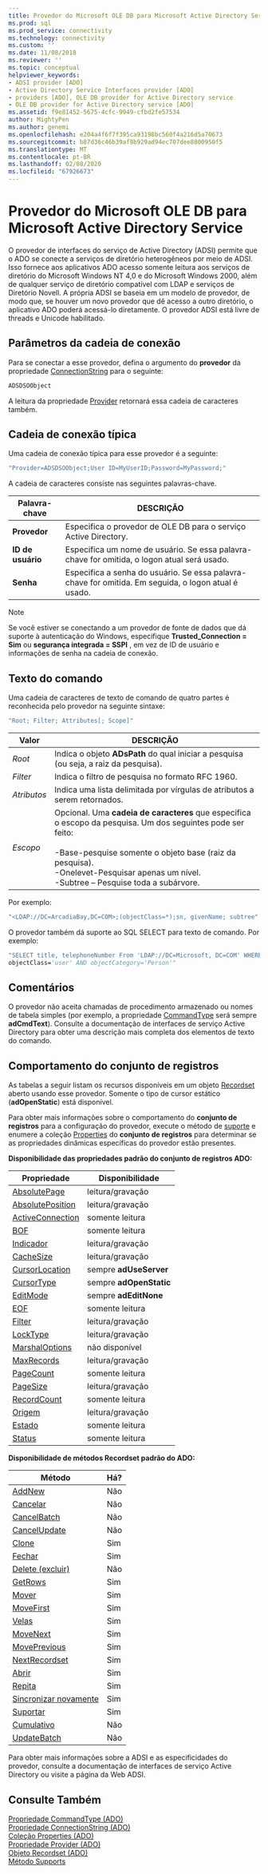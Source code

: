 ```yaml
---
title: Provedor do Microsoft OLE DB para Microsoft Active Directory Service | Microsoft Docs
ms.prod: sql
ms.prod_service: connectivity
ms.technology: connectivity
ms.custom: ''
ms.date: 11/08/2018
ms.reviewer: ''
ms.topic: conceptual
helpviewer_keywords:
- ADSI provider [ADO]
- Active Directory Service Interfaces provider [ADO]
- providers [ADO], OLE DB provider for Active Directory service
- OLE DB provider for Active Directory service [ADO]
ms.assetid: f9e81452-5675-4cfc-9949-cfbd2fe57534
author: MightyPen
ms.author: genemi
ms.openlocfilehash: e204a4f6f7f395ca93198bc560f4a216d5a70673
ms.sourcegitcommit: b87d36c46b39af8b929ad94ec707dee8800950f5
ms.translationtype: MT
ms.contentlocale: pt-BR
ms.lasthandoff: 02/08/2020
ms.locfileid: "67926673"
---
```

# <a name="microsoft-ole-db-provider-for-microsoft-active-directory-service"></a>Provedor do Microsoft OLE DB para Microsoft Active Directory Service
O provedor de interfaces do serviço de Active Directory (ADSI) permite que o ADO se conecte a serviços de diretório heterogêneos por meio de ADSI. Isso fornece aos aplicativos ADO acesso somente leitura aos serviços de diretório do Microsoft Windows NT 4,0 e do Microsoft Windows 2000, além de qualquer serviço de diretório compatível com LDAP e serviços de Diretório Novell. A própria ADSI se baseia em um modelo de provedor, de modo que, se houver um novo provedor que dê acesso a outro diretório, o aplicativo ADO poderá acessá-lo diretamente. O provedor ADSI está livre de threads e Unicode habilitado.  
  
## <a name="connection-string-parameters"></a>Parâmetros da cadeia de conexão  
 Para se conectar a esse provedor, defina o argumento do **provedor** da propriedade [ConnectionString](../../../ado/reference/ado-api/connectionstring-property-ado.md) para o seguinte:  
  
```vb
ADSDSOObject  
```  
  
 A leitura da propriedade [Provider](../../../ado/reference/ado-api/provider-property-ado.md) retornará essa cadeia de caracteres também.  
  
## <a name="typical-connection-string"></a>Cadeia de conexão típica  
 Uma cadeia de conexão típica para esse provedor é a seguinte:  
  
```vb
"Provider=ADSDSOObject;User ID=MyUserID;Password=MyPassword;"  
```  
  
 A cadeia de caracteres consiste nas seguintes palavras-chave.  
  
|Palavra-chave|DESCRIÇÃO|  
|-------------|-----------------|  
|**Provedor**|Especifica o provedor de OLE DB para o serviço Active Directory.|  
|**ID de usuário**|Especifica um nome de usuário. Se essa palavra-chave for omitida, o logon atual será usado.|  
|**Senha**|Especifica a senha do usuário. Se essa palavra-chave for omitida. Em seguida, o logon atual é usado.|  
  
> [!NOTE]
>  Se você estiver se conectando a um provedor de fonte de dados que dá suporte à autenticação do Windows, especifique **Trusted_Connection = Sim** ou **segurança integrada = SSPI** , em vez de ID de usuário e informações de senha na cadeia de conexão.  
  
## <a name="command-text"></a>Texto do comando  
 Uma cadeia de caracteres de texto de comando de quatro partes é reconhecida pelo provedor na seguinte sintaxe:  
  
```vb
"Root; Filter; Attributes[; Scope]"  
```  
  
|Valor|DESCRIÇÃO|  
|-----------|-----------------|  
|*Root*|Indica o objeto **ADsPath** do qual iniciar a pesquisa (ou seja, a raiz da pesquisa).|  
|*Filter*|Indica o filtro de pesquisa no formato RFC 1960.|  
|*Atributos*|Indica uma lista delimitada por vírgulas de atributos a serem retornados.|  
|*Escopo*|Opcional. Uma **cadeia de caracteres** que especifica o escopo da pesquisa. Um dos seguintes pode ser feito:<br /><br /> -Base-pesquise somente o objeto base (raiz da pesquisa).<br />-Onelevet-Pesquisar apenas um nível.<br />-Subtree – Pesquise toda a subárvore.|  
  
 Por exemplo:  
  
```vb
"<LDAP://DC=ArcadiaBay,DC=COM>;(objectClass=*);sn, givenName; subtree"  
```  
  
 O provedor também dá suporte ao SQL SELECT para texto de comando. Por exemplo:  
  
```vb
"SELECT title, telephoneNumber From 'LDAP://DC=Microsoft, DC=COM' WHERE   
objectClass='user' AND objectCategory='Person'"  
```  
  
## <a name="remarks"></a>Comentários  
 O provedor não aceita chamadas de procedimento armazenado ou nomes de tabela simples (por exemplo, a propriedade [CommandType](../../../ado/reference/ado-api/commandtype-property-ado.md) será sempre **adCmdText**). Consulte a documentação de interfaces de serviço Active Directory para obter uma descrição mais completa dos elementos de texto do comando.  
  
## <a name="recordset-behavior"></a>Comportamento do conjunto de registros  
 As tabelas a seguir listam os recursos disponíveis em um objeto [Recordset](../../../ado/reference/ado-api/recordset-object-ado.md) aberto usando esse provedor. Somente o tipo de cursor estático (**adOpenStatic**) está disponível.  
  
 Para obter mais informações sobre o comportamento do **conjunto de registros** para a configuração do provedor, execute o método de [suporte](../../../ado/reference/ado-api/supports-method.md) e enumere a coleção [Properties](../../../ado/reference/ado-api/properties-collection-ado.md) do **conjunto de registros** para determinar se as propriedades dinâmicas específicas do provedor estão presentes.  
  
 **Disponibilidade das propriedades padrão do conjunto de registros ADO:**  
  
|Propriedade|Disponibilidade|  
|--------------|------------------|  
|[AbsolutePage](../../../ado/reference/ado-api/absolutepage-property-ado.md)|leitura/gravação|  
|[AbsolutePosition](../../../ado/reference/ado-api/absoluteposition-property-ado.md)|leitura/gravação|  
|[ActiveConnection](../../../ado/reference/ado-api/activeconnection-property-ado.md)|somente leitura|  
|[BOF](../../../ado/reference/ado-api/bof-eof-properties-ado.md)|somente leitura|  
|[Indicador](../../../ado/reference/ado-api/bookmark-property-ado.md)|leitura/gravação|  
|[CacheSize](../../../ado/reference/ado-api/cachesize-property-ado.md)|leitura/gravação|  
|[CursorLocation](../../../ado/reference/ado-api/cursorlocation-property-ado.md)|sempre **adUseServer**|  
|[CursorType](../../../ado/reference/ado-api/cursortype-property-ado.md)|sempre **adOpenStatic**|  
|[EditMode](../../../ado/reference/ado-api/editmode-property.md)|sempre **adEditNone**|  
|[EOF](../../../ado/reference/ado-api/bof-eof-properties-ado.md)|somente leitura|  
|[Filter](../../../ado/reference/ado-api/filter-property.md)|leitura/gravação|  
|[LockType](../../../ado/reference/ado-api/locktype-property-ado.md)|leitura/gravação|  
|[MarshalOptions](../../../ado/reference/ado-api/marshaloptions-property-ado.md)|não disponível|  
|[MaxRecords](../../../ado/reference/ado-api/maxrecords-property-ado.md)|leitura/gravação|  
|[PageCount](../../../ado/reference/ado-api/pagecount-property-ado.md)|somente leitura|  
|[PageSize](../../../ado/reference/ado-api/pagesize-property-ado.md)|leitura/gravação|  
|[RecordCount](../../../ado/reference/ado-api/recordcount-property-ado.md)|somente leitura|  
|[Origem](../../../ado/reference/ado-api/source-property-ado-recordset.md)|leitura/gravação|  
|[Estado](../../../ado/reference/ado-api/state-property-ado.md)|somente leitura|  
|[Status](../../../ado/reference/ado-api/status-property-ado-recordset.md)|somente leitura|  
  
 **Disponibilidade de métodos Recordset padrão do ADO:**  
  
|Método|Há?|  
|------------|----------------|  
|[AddNew](../../../ado/reference/ado-api/addnew-method-ado.md)|Não|  
|[Cancelar](../../../ado/reference/ado-api/cancel-method-ado.md)|Não|  
|[CancelBatch](../../../ado/reference/ado-api/cancelbatch-method-ado.md)|Não|  
|[CancelUpdate](../../../ado/reference/ado-api/cancelupdate-method-ado.md)|Não|  
|[Clone](../../../ado/reference/ado-api/clone-method-ado.md)|Sim|  
|[Fechar](../../../ado/reference/ado-api/close-method-ado.md)|Sim|  
|[Delete (excluir)](../../../ado/reference/ado-api/delete-method-ado-recordset.md)|Não|  
|[GetRows](../../../ado/reference/ado-api/getrows-method-ado.md)|Sim|  
|[Mover](../../../ado/reference/ado-api/move-method-ado.md)|Sim|  
|[MoveFirst](../../../ado/reference/ado-api/movefirst-movelast-movenext-and-moveprevious-methods-ado.md)|Sim|  
|[Velas](../../../ado/reference/ado-api/movefirst-movelast-movenext-and-moveprevious-methods-ado.md)|Sim|  
|[MoveNext](../../../ado/reference/ado-api/movefirst-movelast-movenext-and-moveprevious-methods-ado.md)|Sim|  
|[MovePrevious](../../../ado/reference/ado-api/movefirst-movelast-movenext-and-moveprevious-methods-ado.md)|Sim|  
|[NextRecordset](../../../ado/reference/ado-api/nextrecordset-method-ado.md)|Sim|  
|[Abrir](../../../ado/reference/ado-api/open-method-ado-recordset.md)|Sim|  
|[Repita](../../../ado/reference/ado-api/requery-method.md)|Sim|  
|[Sincronizar novamente](../../../ado/reference/ado-api/resync-method.md)|Sim|  
|[Suportar](../../../ado/reference/ado-api/supports-method.md)|Sim|  
|[Cumulativo](../../../ado/reference/ado-api/update-method.md)|Não|  
|[UpdateBatch](../../../ado/reference/ado-api/updatebatch-method.md)|Não|  
  
 Para obter mais informações sobre a ADSI e as especificidades do provedor, consulte a documentação de interfaces de serviço Active Directory ou visite a página da Web ADSI.  
  
## <a name="see-also"></a>Consulte Também  
 [Propriedade CommandType (ADO)](../../../ado/reference/ado-api/commandtype-property-ado.md)   
 [Propriedade ConnectionString (ADO)](../../../ado/reference/ado-api/connectionstring-property-ado.md)   
 [Coleção Properties (ADO)](../../../ado/reference/ado-api/properties-collection-ado.md)   
 [Propriedade Provider (ADO)](../../../ado/reference/ado-api/provider-property-ado.md)   
 [Objeto Recordset (ADO)](../../../ado/reference/ado-api/recordset-object-ado.md)   
 [Método Supports](../../../ado/reference/ado-api/supports-method.md)
